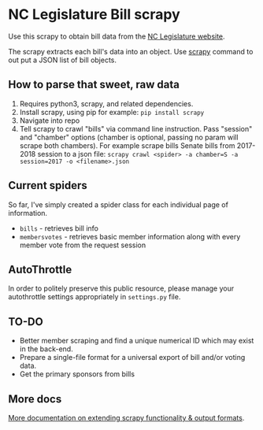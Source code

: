 # NC Legislature Bill scrapy

Use this scrapy to obtain bill data from the [NC Legislature website](http://www.ncleg.net).

The scrapy extracts each bill's data into an object. Use [scrapy](https://github.com/scrapy/scrapy) command to out put a JSON list of bill objects.

## How to parse that sweet, raw data

1. Requires python3, scrapy, and related dependencies.
1. Install scrapy, using pip for example: `pip install scrapy`
1. Navigate into repo
1. Tell scrapy to crawl "bills" via command line instruction. Pass "session" and "chamber" options (chamber is optional, passing no param will scrape both chambers). For example scrape bills Senate bills from 2017-2018 session to a json file: `scrapy crawl <spider> -a chamber=S -a session=2017 -o <filename>.json`

## Current spiders

So far, I've simply created a spider class for each individual page of information.

* `bills` - retrieves bill info
* `membersvotes` - retrieves basic member information along with every member vote from the request session

## AutoThrottle

In order to politely preserve this public resource, please manage your autothrottle settings appropriately in `settings.py` file.

## TO-DO

* Better member scraping and find a unique numerical ID which may exist in the back-end.
* Prepare a single-file format for a universal export of bill and/or voting data.
* Get the primary sponsors from bills

## More docs

[More documentation on extending scrapy functionality & output formats](https://doc.scrapy.org/en/latest/topics/commands.html).
